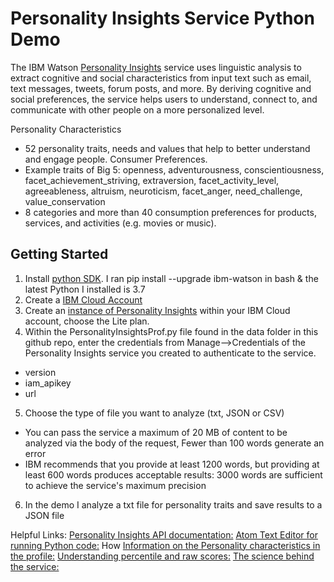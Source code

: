 # Personality Insights Service Python Demo

  The IBM Watson [Personality Insights](https://cloud.ibm.com/docs/services/personality-insights?topic=personality-insights-gettingStarted) service uses linguistic analysis to extract cognitive and social characteristics from input text such as email, text messages, tweets, forum posts, and more. By deriving cognitive and social preferences, the service helps users to understand, connect to, and communicate with other people on a more personalized level.

Personality Characteristics
  - 52 personality traits, needs and values that help to better understand and engage people.
Consumer Preferences. 
  - Example traits of Big 5: openness, adventurousness, conscientiousness, facet_achievement_striving, extraversion, facet_activity_level, agreeableness, altruism, neuroticism, facet_anger, need_challenge, value_conservation
  - 8 categories and more than 40 consumption preferences for products, services, and activities (e.g. movies or music).
  
## Getting Started

1. Install [python SDK](https://github.com/watson-developer-cloud/python-sdk). I ran pip install --upgrade ibm-watson in bash & the latest Python I installed is 3.7
2. Create a [IBM Cloud Account](http://cloud.ibm.com/)
3. Create an [instance of Personality Insights](https://cloud.ibm.com/catalog/services/personality-insights) within your IBM Cloud account, choose the Lite plan.
4. Within the PersonalityInsightsProf.py file found in the data folder in this github repo, enter the credentials from Manage-->Credentials of the Personality Insights service you created to authenticate to the service.
  - version
  - iam_apikey
  - url
5. Choose the type of file you want to analyze (txt, JSON or CSV)
  - You can pass the service a maximum of 20 MB of content to be analyzed via the body of the request, Fewer than 100 words generate an error
  - IBM recommends that you provide at least 1200 words, but providing at least 600 words produces acceptable results:
3000 words are sufficient to achieve the service's maximum precision
6. In the demo I analyze a txt file for personality traits and save results to a JSON file


Helpful Links:
[Personality Insights API documentation:](https://cloud.ibm.com/apidocs/personality-insights?code=python)
[Atom Text Editor for running Python code:](https://atom.io/)
How 
[Information on the Personality characteristics in the profile:](https://cloud.ibm.com/docs/services/personality-insights?topic=personality-insights-models#models)
[Understanding percentile and raw scores:](https://cloud.ibm.com/docs/services/personality-insights?topic=personality-insights-numeric)
[The science behind the service:](https://cloud.ibm.com/docs/services/personality-insights?topic=personality-insights-science)
